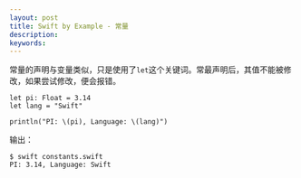 ```yaml
---
layout: post
title: Swift by Example - 常量
description:
keywords:
---
```

常量的声明与变量类似，只是使用了`let`这个关键词。常最声明后，其值不能被修改，如果尝试修改，便会报错。

```
let pi: Float = 3.14
let lang = "Swift"

println("PI: \(pi), Language: \(lang)")
```

输出：

```
$ swift constants.swift
PI: 3.14, Language: Swift
```


